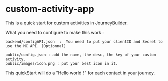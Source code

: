 # custom-activity-app


This is a quick start for custom activities in JourneyBuilder.

What you need to configure to make this work :

	backend/configAPI.json  :  You need to put your clientID and Secret to use the MC API. (Optionnal)

	public/config.json : add the name, the desc, the key of your custom activity.
	public/images/icon.png : put your best icon in it.


This quickStart will do a "Hello world !" for each contact in your journey.
		